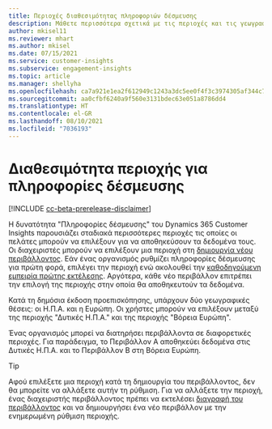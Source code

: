 ```yaml
---
title: Περιοχές διαθεσιμότητας πληροφοριών δέσμευσης
description: Μάθετε περισσότερα σχετικά με τις περιοχές και τις γεωγραφικές τοποθεσίες στις οποίες αναπτύσσεται η υπηρεσία.
author: mkisel11
ms.reviewer: mhart
ms.author: mkisel
ms.date: 07/15/2021
ms.service: customer-insights
ms.subservice: engagement-insights
ms.topic: article
ms.manager: shellyha
ms.openlocfilehash: ca7a921e1ea2f612949c1243a3dc5ee0f4f3c3974305af344c77b870db3e00a9
ms.sourcegitcommit: aa0cfbf6240a9f560e3131bdec63e051a8786dd4
ms.translationtype: HT
ms.contentlocale: el-GR
ms.lasthandoff: 08/10/2021
ms.locfileid: "7036193"
---
```

# <a name="regional-availability-for-engagement-insights"></a>Διαθεσιμότητα περιοχής για πληροφορίες δέσμευσης

[!INCLUDE [cc-beta-prerelease-disclaimer](includes/cc-beta-prerelease-disclaimer.md)]

Η δυνατότητα "Πληροφορίες δέσμευσης" του Dynamics 365 Customer Insights παρουσιάζει σταδιακά περισσότερες περιοχές τις οποίες οι πελάτες μπορούν να επιλέξουν για να αποθηκεύσουν τα δεδομένα τους. Οι διαχειριστές μπορούν να επιλέξουν μια περιοχή στη [δημιουργία νέου περιβάλλοντος](manage-environments-workspaces.md#create-an-environment). Εάν ένας οργανισμός ρυθμίζει πληροφορίες δέσμευσης για πρώτη φορά, επιλέγει την περιοχή ενώ ακολουθεί την [καθοδηγούμενη εμπειρία πρώτης εκτέλεσης](quickstart.md). Αργότερα, κάθε νέο περιβάλλον επιτρέπει την επιλογή της περιοχής στην οποία θα αποθηκευτούν τα δεδομένα.

Κατά τη δημόσια έκδοση προεπισκόπησης, υπάρχουν δύο γεωγραφικές θέσεις: οι Η.Π.Α. και η Ευρώπη. Οι χρήστες μπορούν να επιλέξουν μεταξύ της περιοχής "Δυτικές Η.Π.Α." και της περιοχής "Βόρεια Ευρώπη".

Ένας οργανισμός μπορεί να διατηρήσει περιβάλλοντα σε διαφορετικές περιοχές. Για παράδειγμα, το Περιβάλλον Α αποθηκεύει δεδομένα στις Δυτικές Η.Π.Α. και το Περιβάλλον Β στη Βόρεια Ευρώπη.

> [!TIP]
> Αφού επιλέξετε μια περιοχή κατά τη δημιουργία του περιβάλλοντος, δεν θα μπορείτε να αλλάξετε αυτήν τη ρύθμιση. Για να αλλάξετε την περιοχή, ένας διαχειριστής περιβάλλοντος πρέπει να εκτελέσει [διαγραφή του περιβάλλοντος](manage-environments-workspaces.md#delete-an-environment) και να δημιουργήσει ένα νέο περιβάλλον με την ενημερωμένη ρύθμιση περιοχής.

